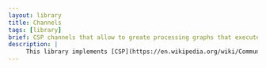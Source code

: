 ```yaml
---
layout: library
title: Channels
tags: [library]
brief: CSP channels that allow to greate processing graphs that execute the tasks on dedicated executors.
description: |
     This library implements [CSP](https://en.wikipedia.org/wiki/Communicating_sequential_processes) channels. With channels it is possible to realize processing graphs. Channels consist of a sending and a receiving part. Each receiver has an attached process that gets executed when a value is send through. It is possible to split, join, zip and merge channels. Each processing node is associated with a [process](process/index.html).
---
```

